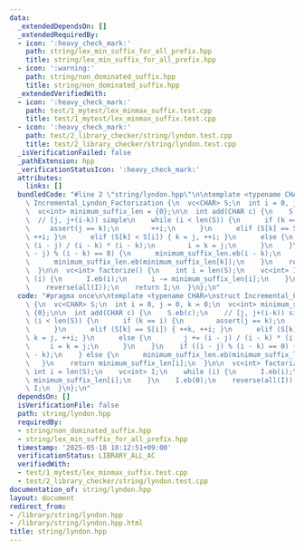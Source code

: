 ```yaml
---
data:
  _extendedDependsOn: []
  _extendedRequiredBy:
  - icon: ':heavy_check_mark:'
    path: string/lex_min_suffix_for_all_prefix.hpp
    title: string/lex_min_suffix_for_all_prefix.hpp
  - icon: ':warning:'
    path: string/non_dominated_suffix.hpp
    title: string/non_dominated_suffix.hpp
  _extendedVerifiedWith:
  - icon: ':heavy_check_mark:'
    path: test/1_mytest/lex_minmax_suffix.test.cpp
    title: test/1_mytest/lex_minmax_suffix.test.cpp
  - icon: ':heavy_check_mark:'
    path: test/2_library_checker/string/lyndon.test.cpp
    title: test/2_library_checker/string/lyndon.test.cpp
  _isVerificationFailed: false
  _pathExtension: hpp
  _verificationStatusIcon: ':heavy_check_mark:'
  attributes:
    links: []
  bundledCode: "#line 2 \"string/lyndon.hpp\"\n\ntemplate <typename CHAR>\nstruct\
    \ Incremental_Lyndon_Factorization {\n  vc<CHAR> S;\n  int i = 0, j = 0, k = 0;\n\
    \  vc<int> minimum_suffix_len = {0};\n\n  int add(CHAR c) {\n    S.eb(c);\n  \
    \  // [j, j+(i-k)) simple\n    while (i < len(S)) {\n      if (k == i) {\n   \
    \     assert(j == k);\n        ++i;\n      }\n      elif (S[k] == S[i]) { ++k,\
    \ ++i; }\n      elif (S[k] < S[i]) { k = j, ++i; }\n      else {\n        j +=\
    \ (i - j) / (i - k) * (i - k);\n        i = k = j;\n      }\n    }\n    if ((i\
    \ - j) % (i - k) == 0) {\n      minimum_suffix_len.eb(i - k);\n    } else {\n\
    \      minimum_suffix_len.eb(minimum_suffix_len[k]);\n    }\n    return minimum_suffix_len[i];\n\
    \  }\n\n  vc<int> factorize() {\n    int i = len(S);\n    vc<int> I;\n    while\
    \ (i) {\n      I.eb(i);\n      i -= minimum_suffix_len[i];\n    }\n    I.eb(0);\n\
    \    reverse(all(I));\n    return I;\n  }\n};\n"
  code: "#pragma once\n\ntemplate <typename CHAR>\nstruct Incremental_Lyndon_Factorization\
    \ {\n  vc<CHAR> S;\n  int i = 0, j = 0, k = 0;\n  vc<int> minimum_suffix_len =\
    \ {0};\n\n  int add(CHAR c) {\n    S.eb(c);\n    // [j, j+(i-k)) simple\n    while\
    \ (i < len(S)) {\n      if (k == i) {\n        assert(j == k);\n        ++i;\n\
    \      }\n      elif (S[k] == S[i]) { ++k, ++i; }\n      elif (S[k] < S[i]) {\
    \ k = j, ++i; }\n      else {\n        j += (i - j) / (i - k) * (i - k);\n   \
    \     i = k = j;\n      }\n    }\n    if ((i - j) % (i - k) == 0) {\n      minimum_suffix_len.eb(i\
    \ - k);\n    } else {\n      minimum_suffix_len.eb(minimum_suffix_len[k]);\n \
    \   }\n    return minimum_suffix_len[i];\n  }\n\n  vc<int> factorize() {\n   \
    \ int i = len(S);\n    vc<int> I;\n    while (i) {\n      I.eb(i);\n      i -=\
    \ minimum_suffix_len[i];\n    }\n    I.eb(0);\n    reverse(all(I));\n    return\
    \ I;\n  }\n};\n"
  dependsOn: []
  isVerificationFile: false
  path: string/lyndon.hpp
  requiredBy:
  - string/non_dominated_suffix.hpp
  - string/lex_min_suffix_for_all_prefix.hpp
  timestamp: '2025-05-18 18:12:51+09:00'
  verificationStatus: LIBRARY_ALL_AC
  verifiedWith:
  - test/1_mytest/lex_minmax_suffix.test.cpp
  - test/2_library_checker/string/lyndon.test.cpp
documentation_of: string/lyndon.hpp
layout: document
redirect_from:
- /library/string/lyndon.hpp
- /library/string/lyndon.hpp.html
title: string/lyndon.hpp
---
```

